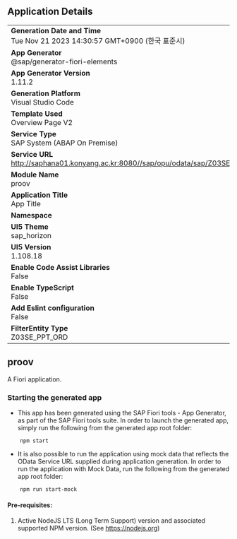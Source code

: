 ## Application Details
|               |
| ------------- |
|**Generation Date and Time**<br>Tue Nov 21 2023 14:30:57 GMT+0900 (한국 표준시)|
|**App Generator**<br>@sap/generator-fiori-elements|
|**App Generator Version**<br>1.11.2|
|**Generation Platform**<br>Visual Studio Code|
|**Template Used**<br>Overview Page V2|
|**Service Type**<br>SAP System (ABAP On Premise)|
|**Service URL**<br>http://saphana01.konyang.ac.kr:8080//sap/opu/odata/sap/Z03SE_GW_PP03_SRV
|**Module Name**<br>proov|
|**Application Title**<br>App Title|
|**Namespace**<br>|
|**UI5 Theme**<br>sap_horizon|
|**UI5 Version**<br>1.108.18|
|**Enable Code Assist Libraries**<br>False|
|**Enable TypeScript**<br>False|
|**Add Eslint configuration**<br>False|
|**FilterEntity Type**<br>Z03SE_PPT_ORD|

## proov

A Fiori application.

### Starting the generated app

-   This app has been generated using the SAP Fiori tools - App Generator, as part of the SAP Fiori tools suite.  In order to launch the generated app, simply run the following from the generated app root folder:

```
    npm start
```

- It is also possible to run the application using mock data that reflects the OData Service URL supplied during application generation.  In order to run the application with Mock Data, run the following from the generated app root folder:

```
    npm run start-mock
```

#### Pre-requisites:

1. Active NodeJS LTS (Long Term Support) version and associated supported NPM version.  (See https://nodejs.org)


